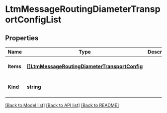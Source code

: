 # LtmMessageRoutingDiameterTransportConfigList

## Properties
Name | Type | Description | Notes
------------ | ------------- | ------------- | -------------
**Items** | [**[]LtmMessageRoutingDiameterTransportConfig**](ltm_messageRouting_diameter_transportConfig.md) |  | [optional] [default to null]
**Kind** | **string** |  | [optional] [default to null]

[[Back to Model list]](../README.md#documentation-for-models) [[Back to API list]](../README.md#documentation-for-api-endpoints) [[Back to README]](../README.md)


